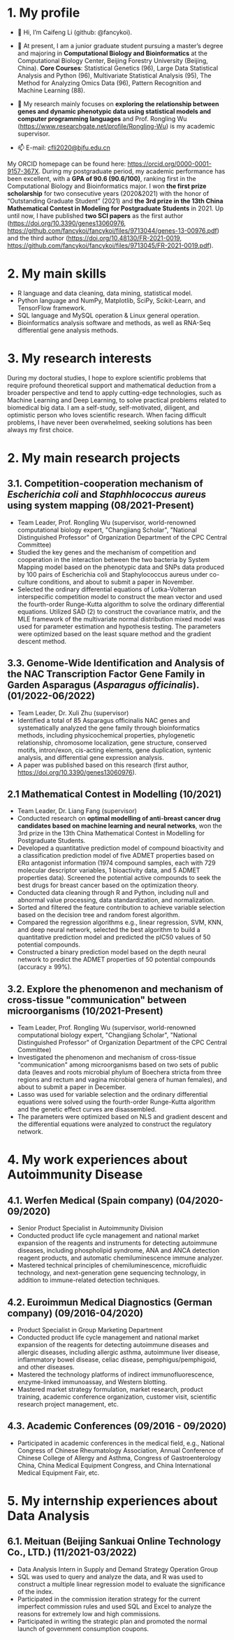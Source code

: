 # 1. My profile

- 👋 Hi, I’m Caifeng Li (github: @fancykoi).

- 💞️ At present, I am a junior graduate student pursuing a master’s degree and majoring in **Computational Biology and Bioinformatics** at the Computational Biology Center, Beijing Forestry University (Beijing, China). **Core Courses**: Statistical Genetics (96), Large Data Statistical Analysis and Python (96), Multivariate Statistical Analysis (95), The Method for Analyzing Omics Data (96), Pattern Recognition and Machine Learning (88).

- 🌱 My research mainly focuses on **exploring the relationship between genes and dynamic phenotypic data using statistical models and computer programming languages** and Prof. Rongling Wu (https://www.researchgate.net/profile/Rongling-Wu) is my academic supervisor.

- 📫 E-mail: cfli2020@bjfu.edu.cn



My ORCID homepage can be found here: https://orcid.org/0000-0001-9157-367X. During my postgraduate period, my academic performance has been excellent, with a **GPA of 90.6 (90.6/100)**, ranking first in the Computational Biology and Bioinformatics major. I won **the first prize scholarship** for two consecutive years (2020&2021) with the honor of “Outstanding Graduate Student” (2021) and **the 3rd prize in the 13th China Mathematical Contest in Modeling for Postgraduate Students** in 2021. Up until now, I have published **two SCI papers** as the first author (https://doi.org/10.3390/genes13060976, https://github.com/fancykoi/fancykoi/files/9713044/genes-13-00976.pdf) and the third author (https://doi.org/10.48130/FR-2021-0019, https://github.com/fancykoi/fancykoi/files/9713045/FR-2021-0019.pdf).

# 2. My main skills
- R language and data cleaning, data mining, statistical model.
- Python language and NumPy, Matplotlib, SciPy, Scikit-Learn, and TensorFlow framework.
- SQL language and MySQL operation & Linux general operation.
- Bioinformatics analysis software and methods, as well as RNA-Seq differential gene analysis methods.

# 3. My research interests
During my doctoral studies, I hope to explore scientific problems that require profound theoretical support and mathematical deduction from a broader perspective and tend to apply cutting-edge technologies, such as Machine Learning and Deep Learning, to solve practical problems related to biomedical big data. I am a self-study, self-motivated, diligent, and optimistic person who loves scientific research. When facing difficult problems, I have never been overwhelmed, seeking solutions has been always my first choice.

# 2. My main research projects

## 3.1. Competition-cooperation mechanism of _Escherichia coli_ and _Staphhlococcus aureus_ using system mapping (08/2021-Present)
- Team Leader, Prof. Rongling Wu (supervisor, world-renowned computational biology expert, "Changjiang Scholar", "National Distinguished Professor" of Organization Department of the CPC Central Committee)
- Studied the key genes and the mechanism of competition and cooperation in the interaction between the two bacteria by System Mapping model based on the phenotypic data and SNPs data produced by 100 pairs of Escherichia coli and Staphylococcus aureus under co-culture conditions, and about to submit a paper in November.
- Selected the ordinary differential equations of Lotka-Volterran interspecific competition model to construct the mean vector and used the fourth-order Runge-Kutta algorithm to solve the ordinary differential equations. Utilized SAD (2) to construct the covariance matrix, and the MLE framework of the multivariate normal distribution mixed model was used for parameter estimation and hypothesis testing. The parameters were optimized based on the least square method and the gradient descent method.

## 3.3. Genome-Wide Identification and Analysis of the NAC Transcription Factor Gene Family in Garden Asparagus (_Asparagus officinalis_). (01/2022-06/2022)
- Team Leader, Dr. Xuli Zhu (supervisor)
- Identified a total of 85 Asparagus officinalis NAC genes and systematically analyzed the gene family through bioinformatics methods, including physicochemical properties, phylogenetic relationship, chromosome localization, gene structure, conserved motifs, intron/exon, cis-acting elements, gene duplication, syntenic analysis, and differential gene expression analysis.
- A paper was published based on this research (first author, https://doi.org/10.3390/genes13060976).

## 2.1 Mathematical Contest in Modelling (10/2021)
- Team Leader, Dr. Liang Fang (supervisor)
- Conducted research on **optimal modelling of anti-breast cancer drug candidates based on machine learning and neural networks**, won the 3rd prize in the 13th China Mathematical Contest in Modelling for Postgraduate Students.
- Developed a quantitative prediction model of compound bioactivity and a classification prediction model of five ADMET properties based on ERα antagonist information (1974 compound samples, each with 729 molecular descriptor variables, 1 bioactivity data, and 5 ADMET properties data). Screened the potential active compounds to seek the best drugs for breast cancer based on the optimization theory.
- Conducted data cleaning through R and Python, including null and abnormal value processing, data standardization, and normalization.
- Sorted and filtered the feature contribution to achieve variable selection based on the decision tree and random forest algorithm.
- Compared the regression algorithms e.g., linear regression, SVM, KNN, and deep neural network, selected the best algorithm to build a quantitative prediction model and predicted the pIC50 values of 50 potential compounds.
- Constructed a binary prediction model based on the depth neural network to predict the ADMET properties of 50 potential compounds (accuracy ≥ 99%).


## 3.2. Explore the phenomenon and mechanism of cross-tissue "communication" between microorganisms (10/2021-Present)
- Team Leader, Prof. Rongling Wu (supervisor, world-renowned computational biology expert, "Changjiang Scholar", "National Distinguished Professor" of Organization Department of the CPC Central Committee)
- Investigated the phenomenon and mechanism of cross-tissue "communication" among microorganisms based on two sets of public data (leaves and roots microbial phylum of Boechera stricta from three regions and rectum and vagina microbial genera of human females), and about to submit a paper in December.
- Lasso was used for variable selection and the ordinary differential equations were solved using the fourth-order Runge-Kutta algorithm and the genetic effect curves are disassembled.
- The parameters were optimized based on NLS and gradient descent and the differential equations were analyzed to construct the regulatory network.

# 4. My work experiences about Autoimmunity Disease

## 4.1. Werfen Medical (Spain company) (04/2020-09/2020)
- Senior Product Specialist in Autoimmunity Division
- Conducted product life cycle management and national market expansion of the reagents and instruments for detecting autoimmune diseases, including phospholipid syndrome, ANA and ANCA detection reagent products, and automatic chemiluminescence immune analyzer.
- Mastered technical principles of chemiluminescence, microfluidic technology, and next-generation gene sequencing technology, in addition to immune-related detection techniques.

## 4.2. Euroimmun Medical Diagnostics (German company) (09/2016-04/2020)
- Product Specialist in Group Marketing Department
- Conducted product life cycle management and national market expansion of the reagents for detecting autoimmune diseases and allergic diseases, including allergic asthma, autoimmune liver disease, inflammatory bowel disease, celiac disease, pemphigus/pemphigoid, and other diseases.
- Mastered the technology platforms of indirect immunofluorescence, enzyme-linked immunoassay, and Western blotting.
- Mastered market strategy formulation, market research, product training, academic conference organization, customer visit, scientific research project management, etc.

## 4.3. Academic Conferences (09/2016 - 09/2020)
- Participated in academic conferences in the medical field, e.g., National Congress of Chinese Rheumatology Association, Annual Conference of Chinese College of Allergy and Asthma, Congress of Gastroenterology China, China Medical Equipment Congress, and China International Medical Equipment Fair, etc.

# 5. My internship experiences about Data Analysis

## 6.1. Meituan (Beijing Sankuai Online Technology Co., LTD.) (11/2021-03/2022)
- Data Analysis Intern in Supply and Demand Strategy Operation Group
- SQL was used to query and analyze the data, and R was used to construct a multiple linear regression model to evaluate the significance of the index.
- Participated in the commission iteration strategy for the current imperfect commission rules and used SQL and Excel to analyze the reasons for extremely low and high commissions.
- Participated in writing the strategic plan and promoted the normal launch of government consumption coupons.


<!---
fancykoi/fancykoi is a ✨ special ✨ repository because its `README.md` (this file) appears on your GitHub profile.
You can click the Preview link to take a look at your changes.
--->
